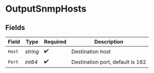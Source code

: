 # OutputSnmpHosts


## Fields

| Field                            | Type                             | Required                         | Description                      |
| -------------------------------- | -------------------------------- | -------------------------------- | -------------------------------- |
| `Host`                           | *string*                         | :heavy_check_mark:               | Destination host                 |
| `Port`                           | *int64*                          | :heavy_check_mark:               | Destination port, default is 162 |
